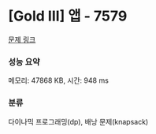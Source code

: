 # [Gold III] 앱 - 7579 

[문제 링크](https://www.acmicpc.net/problem/7579) 

### 성능 요약

메모리: 47868 KB, 시간: 948 ms

### 분류

다이나믹 프로그래밍(dp), 배낭 문제(knapsack)

